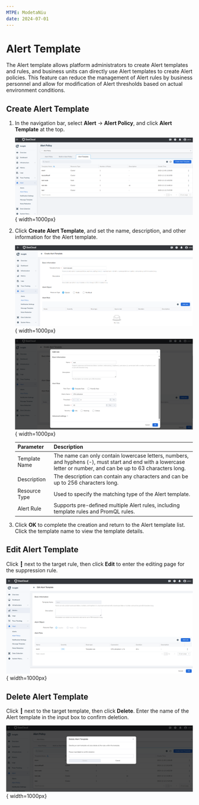 ```yaml
---
MTPE: ModetaNiu
date: 2024-07-01
---
```


# Alert Template

The Alert template allows platform administrators to create Alert templates and rules, and
business units can directly use Alert templates to create Alert policies. This feature can
reduce the management of Alert rules by business personnel and allow for modification of
Alert thresholds based on actual environment conditions.

## Create Alert Template

1. In the navigation bar, select **Alert** -> **Alert Policy**, and click **Alert Template** at the top.

    ![Alert Template](../images/template01.png){ width=1000px}

2. Click **Create Alert Template**, and set the name, description, and other information for the Alert template.

    ![Basic Information](../images/template02.png){ width=1000px}

    ![Alert Rule](../images/template03.png){ width=1000px}

    | Parameter | Description |
    | ---- | ---- |
    | Template Name | The name can only contain lowercase letters, numbers, and hyphens (-), must start and end with a lowercase letter or number, and can be up to 63 characters long. |
    | Description | The description can contain any characters and can be up to 256 characters long. |
    | Resource Type | Used to specify the matching type of the Alert template. |
    | Alert Rule | Supports pre-defined multiple Alert rules, including template rules and PromQL rules. |

3. Click **OK** to complete the creation and return to the Alert template list. Click the template name 
   to view the template details.

## Edit Alert Template

Click **┇** next to the target rule, then click **Edit** to enter the editing page for the suppression rule.

![Edit](../images/template04.png){ width=1000px}

## Delete Alert Template

Click **┇** next to the target template, then click **Delete**. Enter the name of the Alert template 
in the input box to confirm deletion.

![Delete](../images/template05.png){ width=1000px}

